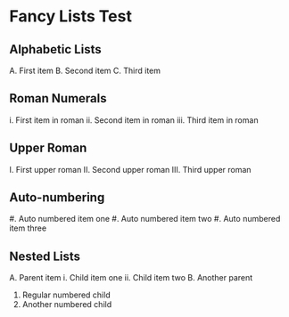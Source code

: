 # Fancy Lists Test

## Alphabetic Lists

A. First item
B. Second item
C. Third item

## Roman Numerals

i. First item in roman
ii. Second item in roman
iii. Third item in roman

## Upper Roman

I. First upper roman
II. Second upper roman
III. Third upper roman

## Auto-numbering

#. Auto numbered item one
#. Auto numbered item two
#. Auto numbered item three

## Nested Lists

A. Parent item
   i. Child item one
   ii. Child item two
B. Another parent
   1. Regular numbered child
   2. Another numbered child

